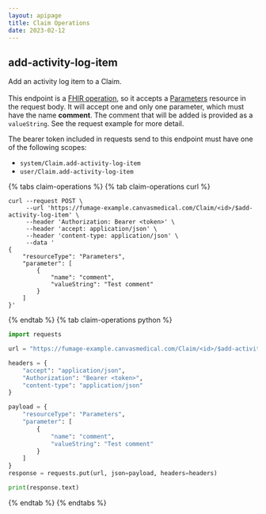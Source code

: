```yaml
---
layout: apipage
title: Claim Operations 
date: 2023-02-12
---
```

## add-activity-log-item

Add an activity log item to a Claim.<br><br>
This endpoint is a [FHIR operation](https://hl7.org/fhir/R4/operations.html), so it accepts a [Parameters](https://hl7.org/fhir/R4/parameters.html) resource in the request body. It will accept one and only one parameter, which must have the name **comment**. The comment that will be added is provided as a `valueString`. See the request example for more detail.

The bearer token included in requests send to this endpoint must have one of the following scopes:


- `system/Claim.add-activity-log-item`
- `user/Claim.add-activity-log-item`





{% tabs claim-operations %}
{% tab claim-operations curl %}
```shell
curl --request POST \
     --url 'https://fumage-example.canvasmedical.com/Claim/<id>/$add-activity-log-item' \
     --header 'Authorization: Bearer <token>' \
     --header 'accept: application/json' \
     --header 'content-type: application/json' \
     --data '
{
    "resourceType": "Parameters",
    "parameter": [
        {
            "name": "comment",
            "valueString": "Test comment"
        }
    ]
}'
```

{% endtab %}
{% tab claim-operations python %}

```python
import requests

url = "https://fumage-example.canvasmedical.com/Claim/<id>/$add-activity-log-item"

headers = {
    "accept": "application/json",
    "Authorization": "Bearer <token>",
    "content-type": "application/json"
}

payload = {
    "resourceType": "Parameters",
    "parameter": [
        {
            "name": "comment",
            "valueString": "Test comment"
        }
    ]
}
response = requests.put(url, json=payload, headers=headers)

print(response.text)
```
{% endtab %}
  {% endtabs %}




